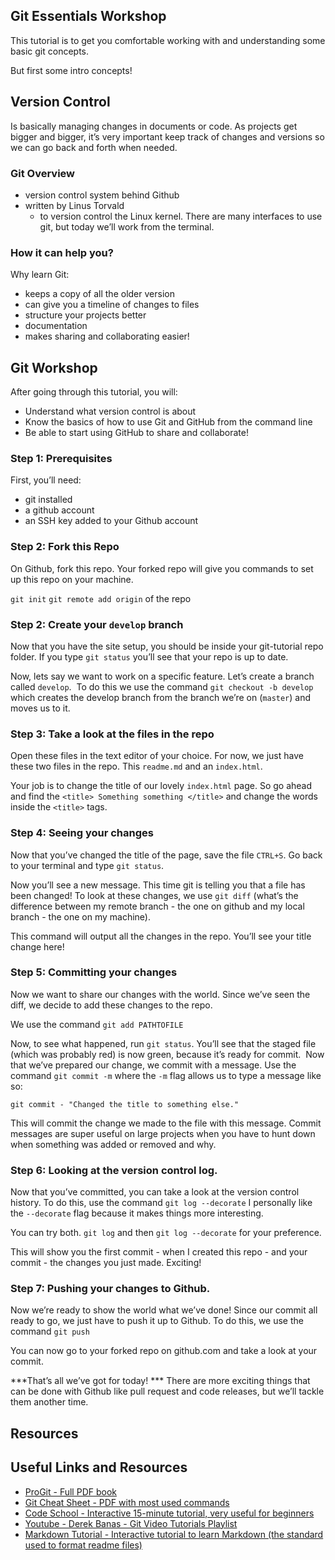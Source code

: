## Git Essentials Workshop

This tutorial is to get you comfortable working with and understanding some basic git concepts.

But first some intro concepts!

## Version Control
Is basically managing changes in documents or code. As projects get bigger and bigger, it’s very important keep track of changes and versions so we can go back and forth when needed.

### Git Overview
- version control system behind Github
- written by Linus Torvald
  - to version control the Linux kernel.
There are many interfaces to use git, but today we’ll work from the terminal.

### How it can help you?
Why learn Git:
- keeps a copy of all the older version
- can give you a timeline of changes to files
- structure your projects better
- documentation
- makes sharing and collaborating easier!


## Git Workshop
After going through this tutorial, you will:

- Understand what version control is about
- Know the basics of how to use Git and GitHub from the command line
- Be able to start using GitHub to share and collaborate!

### Step 1: Prerequisites

First, you’ll need:
- git installed
- a github account
- an SSH key added to your Github account

### Step 2: Fork this Repo

On Github, fork this repo. Your forked repo will give you commands to set up this repo on your machine.

`git init`
`git remote add origin` of the repo

### Step 2: Create your `develop` branch

Now that you have the site setup, you should be inside your git-tutorial repo folder. If you type `git status` you’ll see that your repo is up to date.

Now, lets say we want to work on a specific feature. Let’s create a branch called `develop`.
 To do this we use the command `git checkout -b develop` which creates the develop branch from the branch we’re on (`master`) and moves us to it.

### Step 3: Take a look at the files in the repo

Open these files in the text editor of your choice. For now, we just have these two files in the repo. This `readme.md` and an `index.html`.

Your job is to change the title of our lovely `index.html` page.
So go ahead and find the `<title> Something something </title>` and change the words inside the `<title>` tags.

### Step 4: Seeing your changes

Now that you’ve changed the title of the page, save the file `CTRL+S`. Go back to your terminal and type `git status`.

Now you’ll see a new message. This time git is telling you that a file has been changed! To look at these changes, we use `git diff` (what’s the difference between my remote branch - the one on github and my local branch - the one on my machine).

This command will output all the changes in the repo. You’ll see your title change here!

### Step 5: Committing your changes

Now we want to share our changes with the world. Since we’ve seen the diff, we decide to add these changes to the repo.

We use the command `git add PATHTOFILE`

Now, to see what happened, run `git status`. You’ll see that the staged file (which was probably red) is now green, because it’s ready for commit.
 Now that we’ve prepared our change, we commit with a message. Use the command `git commit -m` where the `-m` flag allows us to type a message like so:

`git commit - "Changed the title to something else."`

This will commit the change we made to the file with this message. Commit messages are super useful on large projects when you have to hunt down when something was added or removed and why.

### Step 6: Looking at the version control log.

Now that you’ve committed, you can take a look at the version control history. To do this, use the command `git log --decorate` I personally like the `--decorate` flag because it makes things more interesting.

You can try both. `git log` and then `git log --decorate` for your preference.

This will show you the first commit - when I created this repo - and your commit - the changes you just made. Exciting!

### Step 7: Pushing your changes to Github.

Now we’re ready to show the world what we’ve done! Since our commit all ready to go, we just have to push it up to Github. To do this, we use the command `git push`

You can now go to your forked repo on github.com and take a look at your commit.

***That’s all we’ve got for today! *** There are more exciting things that can be done with Github like pull request and code releases, but we’ll tackle them another time.

## Resources

## Useful Links and Resources
- [ProGit - Full PDF book](https://github.s3.amazonaws.com/media/progit.en.pdf)
- [Git Cheat Sheet - PDF with most used commands](https://training.github.com/kit/downloads/github-git-cheat-sheet.pdf)
- [Code School - Interactive 15-minute tutorial, very useful for beginners](https://try.github.io/levels/1/challenges/1)
- [Youtube - Derek Banas - Git Video Tutorials Playlist](https://www.youtube.com/playlist?list=PLGLfVvz_LVvQHO1PfyscjIPkNJjgHsLyH)
- [Markdown Tutorial - Interactive tutorial to learn Markdown (the standard used to format readme files)](http://www.markdowntutorial.com/)
